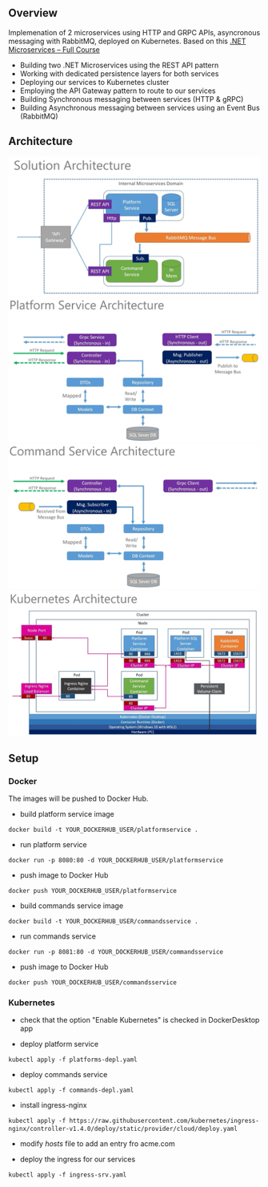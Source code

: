 ## Overview

Implemenation of 2 microservices using HTTP and GRPC APIs, asyncronous messaging with RabbitMQ, deployed on Kubernetes. Based on this [.NET Microservices – Full Course](https://www.youtube.com/watch?v=DgVjEo3OGBI)

- Building two .NET Microservices using the REST API pattern
- Working with dedicated persistence layers for both services
- Deploying our services to Kubernetes cluster
- Employing the API Gateway pattern to route to our services
- Building Synchronous messaging between services (HTTP & gRPC)
- Building Asynchronous messaging between services using an Event Bus (RabbitMQ)

## Architecture

![](images/Architecture.png)
![](images/PlatformService.png)
![](images/CommandService.png)
![](images/Kubernetes.png)

## Setup

### Docker

The images will be pushed to Docker Hub.

- build platform service image

```
docker build -t YOUR_DOCKERHUB_USER/platformservice .
```

- run platform service

```
docker run -p 8080:80 -d YOUR_DOCKERHUB_USER/platformservice
```

- push image to Docker Hub

```
docker push YOUR_DOCKERHUB_USER/platformservice
```

- build commands service image

```
docker build -t YOUR_DOCKERHUB_USER/commandsservice .
```

- run commands service

```
docker run -p 8081:80 -d YOUR_DOCKERHUB_USER/commandsservice
```

- push image to Docker Hub

```
docker push YOUR_DOCKERHUB_USER/commandsservice
```

### Kubernetes

- check that the option "Enable Kubernetes" is checked in DockerDesktop app

- deploy platform service

```
kubectl apply -f platforms-depl.yaml
```

- deploy commands service

```
kubectl apply -f commands-depl.yaml
```

- install ingress-nginx

```
kubectl apply -f https://raw.githubusercontent.com/kubernetes/ingress-nginx/controller-v1.4.0/deploy/static/provider/cloud/deploy.yaml
```

- modify _hosts_ file to add an entry fro acme.com

- deploy the ingress for our services

```
kubectl apply -f ingress-srv.yaml
```